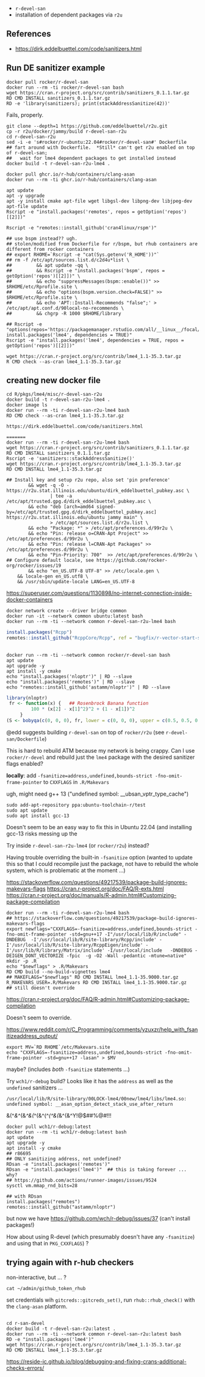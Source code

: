 
* `r-devel-san`
* installation of dependent packages via `r2u`

## References

* https://dirk.eddelbuettel.com/code/sanitizers.html

## Run DE sanitizer example

```
docker pull rocker/r-devel-san
docker run --rm -ti rocker/r-devel-san bash
wget https://cran.r-project.org/src/contrib/sanitizers_0.1.1.tar.gz
RD CMD INSTALL sanitizers_0.1.1.tar.gz
RD -e 'library(sanitizers); print(stackAddressSanitize(42))'
```

Fails, properly.



```
git clone --depth=1 https://github.com/eddelbuettel/r2u.git
cp -r r2u/docker/jammy/build r-devel-san-r2u
cd r-devel-san-r2u 
sed -i -e 's#rocker/r-ubuntu:22.04#rocker/r-devel-san#' Dockerfile
## fart around with Dockerfile.  *Still* can't get r2u enabled on top of r-devel-san;
##   wait for lme4 dependent packages to get installed instead
docker build -t r-devel-san-r2u-lme4 .
```

```
docker pull ghcr.io/r-hub/containers/clang-asan
docker run --rm -ti ghcr.io/r-hub/containers/clang-asan
```

```
apt update
apt -y upgrade
apt -y install cmake apt-file wget libgsl-dev libpng-dev libjpeg-dev
apt-file update
Rscript -e "install.packages('remotes', repos = getOption('repos')[[2]])"

Rscript -e "remotes::install_github('cran4linux/rspm')"

## use bspm instead?? ugh.
## stolen/modified from Dockerfile for r/bspm, but rhub containers are different from rocker containers
## export RHOME=`Rscript -e "cat(Sys.getenv('R_HOME'))"`
## rm -f /etc/apt/sources.list.d/c2d4u*list \
##         && apt update -qq \ 
##         && Rscript -e "install.packages('bspm', repos = getOption('repos')[[2]])" \ 
##         && echo "suppressMessages(bspm::enable())" >> $RHOME/etc/Rprofile.site \ 
##         && echo "options(bspm.version.check=FALSE)" >> $RHOME/etc/Rprofile.site \ 
##         && echo 'APT::Install-Recommends "false";' > /etc/apt/apt.conf.d/90local-no-recommends \ 
##         && chgrp -R 1000 $RHOME/library 

## Rscript -e "options(repos='https://packagemanager.rstudio.com/all/__linux__/focal/latest'); install.packages('lme4', dependencies = TRUE)"
Rscript -e "install.packages('lme4', dependencies = TRUE, repos = getOption('repos')[[2]])"

wget https://cran.r-project.org/src/contrib/lme4_1.1-35.3.tar.gz
R CMD check --as-cran lme4_1.1-35.3.tar.gz
```

## creating new docker file

```
cd R/pkgs/lme4/misc/r-devel-san-r2u
docker build -t r-devel-san-r2u-lme4 .
docker image ls
docker run --rm -ti r-devel-san-r2u-lme4 bash
RD CMD check --as-cran lme4_1.1-35.3.tar.gz 
```

```
https://dirk.eddelbuettel.com/code/sanitizers.html

=======
docker run --rm -ti r-devel-san-r2u-lme4 bash
wget https://cran.r-project.org/src/contrib/sanitizers_0.1.1.tar.gz
RD CMD INSTALL sanitizers_0.1.1.tar.gz
Rscript -e 'sanitizers::stackAddressSanitize()'
wget https://cran.r-project.org/src/contrib/lme4_1.1-35.3.tar.gz
RD CMD INSTALL lme4_1.1-35.3.tar.gz
```

```
## Install key and setup r2u repo, also set 'pin preference'
        && wget -q -O - https://r2u.stat.illinois.edu/ubuntu/dirk_eddelbuettel_pubkey.asc \
                | tee -a /etc/apt/trusted.gpg.d/dirk_eddelbuettel_pubkey.asc \
        && echo "deb [arch=amd64 signed-by=/etc/apt/trusted.gpg.d/dirk_eddelbuettel_pubkey.asc] https://r2u.stat.illinois.edu/ubuntu jammy main" \
                > /etc/apt/sources.list.d/r2u.list \
        && echo "Package: *" > /etc/apt/preferences.d/99r2u \
        && echo "Pin: release o=CRAN-Apt Project" >> /etc/apt/preferences.d/99r2u \
        && echo "Pin: release l=CRAN-Apt Packages" >> /etc/apt/preferences.d/99r2u \
        && echo "Pin-Priority: 700"  >> /etc/apt/preferences.d/99r2u \
## Configure default locale, see https://github.com/rocker-org/rocker/issues/19
        && echo "en_US.UTF-8 UTF-8" >> /etc/locale.gen \
	&& locale-gen en_US.utf8 \
	&& /usr/sbin/update-locale LANG=en_US.UTF-8
```

https://superuser.com/questions/1130898/no-internet-connection-inside-docker-containers

```
docker network create --driver bridge common
docker run -it --network common ubuntu:latest bash
docker run --rm -ti --network common r-devel-san-r2u-lme4 bash
```

```r
install.packages("Rcpp")
remotes::install_github("RcppCore/Rcpp", ref = "bugfix/r-vector-start-specializations")
```

##

```
docker run --rm -ti --network common rocker/r-devel-san bash
apt update
apt upgrade -y
apt install -y cmake
echo "install.packages('nloptr')" | RD --slave
echo "install.packages('remotes')" | RD --slave
echo "remotes::install_github('astamm/nloptr')" | RD --slave
```


```r
library(nloptr)
 fr <- function(x) {   ## Rosenbrock Banana function
         100 * (x[2] - x[1]^2)^2 + (1 - x[1])^2
     }
(S <- bobyqa(c(0, 0, 0), fr, lower = c(0, 0, 0), upper = c(0.5, 0.5, 0.5)))
```

@edd suggests building `r-devel-san` on top of `rocker/r2u` (see `r-devel-san/Dockerfile`)

This is hard to rebuild ATM because my network is being crappy. Can I use `rocker/r-devel` and rebuild just the `lme4` package with the desired sanitizer flags enabled?

**locally**: add `-fsanitize=address,undefined,bounds-strict -fno-omit-frame-pointer` to `CXXFLAGS` in `.R/Makevars`

ugh, might need g++ 13 ("undefined symbol: __ubsan_vptr_type_cache")

```
sudo add-apt-repository ppa:ubuntu-toolchain-r/test
sudo apt update
sudo apt install gcc-13
```

Doesn't seem to be an easy way to fix this in Ubuntu 22.04 (and installing gcc-13 risks messing up the

Try inside `r-devel-san-r2u-lme4` (or `rocker/r2u`) instead?


Having trouble overriding the built-in `-fsanitize` option (wanted to update this so that I could recompile just the package, not have to rebuild the whole system, which is problematic at the moment ...)

https://stackoverflow.com/questions/49217539/package-build-ignores-makevars-flags
https://cran.r-project.org/doc/FAQ/R-exts.html
https://cran.r-project.org/doc/manuals/R-admin.html#Customizing-package-compilation


```
docker run --rm -ti r-devel-san-r2u-lme4 bash
## https://stackoverflow.com/questions/49217539/package-build-ignores-makevars-flags
export newflags="CXXFLAGS=-fsanitize=address,undefined,bounds-strict -fno-omit-frame-pointer -std=gnu++17 -I"/usr/local/lib/R/include" -DNDEBUG  -I'/usr/local/lib/R/site-library/Rcpp/include' -I'/usr/local/lib/R/site-library/RcppEigen/include' -I'/usr/lib/R/library/Matrix/include' -I/usr/local/include   -DNDEBUG -DEIGEN_DONT_VECTORIZE -fpic  -g -O2 -Wall -pedantic -mtune=native"
mkdir -p .R
echo "$newflags" > .R/Makevars
RD CMD build --no-build-vignettes lme4
## MAKEFLAGS="$newflags" RD CMD INSTALL lme4_1.1-35.9000.tar.gz
R_MAKEVARS_USER=.R/Makevars RD CMD INSTALL lme4_1.1-35.9000.tar.gz
## still doesn't override
```

https://cran.r-project.org/doc/FAQ/R-admin.html#Customizing-package-compilation

Doesn't seem to override.

https://www.reddit.com/r/C_Programming/comments/yzuxzr/help_with_fsanitizeaddress_output/

```
export MV=`RD RHOME`/etc/Makevars.site
echo "CXXFLAGS=-fsanitize=address,undefined,bounds-strict -fno-omit-frame-pointer -std=gnu++17 -lasan" > $MV
```

maybe? (includes *both* `-fsanitize` statements ...)

Try `wch1/r-debug` build? Looks like it has the `address` as well as the `undefined` sanitizers ...

```
/usr/local/lib/R/site-library/00LOCK-lme4/00new/lme4/libs/lme4.so: undefined symbol: __asan_option_detect_stack_use_after_return
```

&(^*&*^(&*^&(*^(&^(^*(^&(*&^(&^Y!@$##%@#!!!

```
docker pull wch1/r-debug:latest
docker run --rm -ti wch1/r-debug:latest bash
apt update
apt upgrade -y
apt install -y cmake
## r86695
## ONLY sanitizing address, not undefined?
RDsan -e "install.packages('remotes')"
RDsan -e "install.packages('lme4')"  ## this is taking forever ... why?
## https://github.com/actions/runner-images/issues/9524
sysctl vm.mmap_rnd_bits=28

## with RDsan
install.packages("remotes")
remotes::install_github("astamm/nloptr")
```

but now we have https://github.com/wch/r-debug/issues/37 (can't install packages!)

How about using R-devel (which presumably doesn't have any `-fsanitize`) and using that in `PKG_CXXFLAGS`) ?

## trying again with r-hub checkers

non-interactive, but ... ?

```
cat ~/admin/github_token_rhub
```


set credentials wih `gitcreds::gitcreds_set()`, run `rhub::rhub_check()` with the `clang-asan` platform. 


## 
```
cd r-san-devel
docker build -t r-devel-san-r2u:latest .
docker run --rm -ti --network common r-devel-san-r2u:latest bash
RD -e "install.packages('lme4')"
wget https://cran.r-project.org/src/contrib/lme4_1.1-35.3.tar.gz
RD CMD INSTALL lme4_1.1-35.3.tar.gz
```

https://reside-ic.github.io/blog/debugging-and-fixing-crans-additional-checks-errors/

